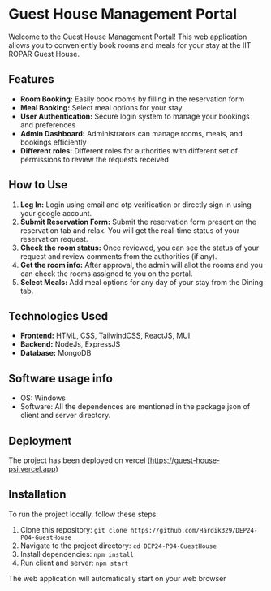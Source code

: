 
# Guest House Management Portal
Welcome to the Guest House Management Portal! This web application allows you to conveniently book rooms and meals for your stay at the IIT ROPAR Guest House.

## Features
* **Room Booking:** Easily book rooms by filling in the reservation form
* **Meal Booking:** Select meal options for your stay
* **User Authentication:** Secure login system to manage your bookings and preferences
* **Admin Dashboard:** Administrators can manage rooms, meals, and bookings efficiently
* **Different roles:** Different roles for authorities with different set of permissions to review the requests received

  
## How to Use
1. **Log In:** Login using email and otp verification or directly sign in using your google account. 
2. **Submit Reservation Form:** Submit the reservation form present on the reservation tab and relax. You will get the real-time status of your reservation request.
3. **Check the room status:** Once reviewed, you can see the status of your request and review comments from the authorities (if any).
4. **Get the room info:** After approval, the admin will allot the rooms and you can check the rooms assigned to you on the portal.
5. **Select Meals:** Add meal options for any day of your stay from the Dining tab.

  
## Technologies Used
* **Frontend:** HTML, CSS, TailwindCSS, ReactJS, MUI
* **Backend:** NodeJs, ExpressJS
* **Database:** MongoDB

## Software usage info
* OS: Windows
* Software: All the dependences are mentioned in the package.json of client and server directory.

## Deployment
The project has been deployed on vercel (https://guest-house-psi.vercel.app)

## Installation
To run the project locally, follow these steps:

1. Clone this repository: `git clone https://github.com/Hardik329/DEP24-P04-GuestHouse`
2. Navigate to the project directory: `cd DEP24-P04-GuestHouse`
3. Install dependencies: `npm install`
4. Run client and server: `npm start`

The web application will automatically start on your web browser


